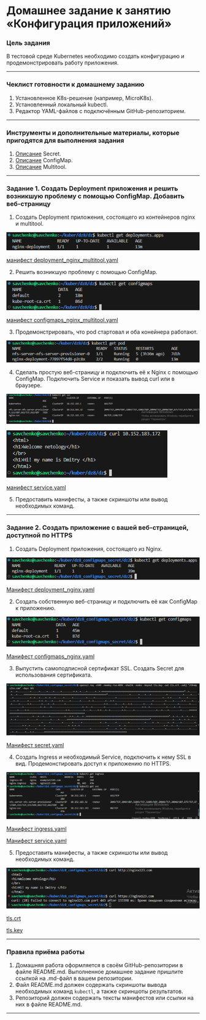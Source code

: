 # Домашнее задание к занятию «Конфигурация приложений»

### Цель задания

В тестовой среде Kubernetes необходимо создать конфигурацию и продемонстрировать работу приложения.

------

### Чеклист готовности к домашнему заданию

1. Установленное K8s-решение (например, MicroK8s).
2. Установленный локальный kubectl.
3. Редактор YAML-файлов с подключённым GitHub-репозиторием.

------

### Инструменты и дополнительные материалы, которые пригодятся для выполнения задания

1. [Описание](https://kubernetes.io/docs/concepts/configuration/secret/) Secret.
2. [Описание](https://kubernetes.io/docs/concepts/configuration/configmap/) ConfigMap.
3. [Описание](https://github.com/wbitt/Network-MultiTool) Multitool.

------

### Задание 1. Создать Deployment приложения и решить возникшую проблему с помощью ConfigMap. Добавить веб-страницу

1. Создать Deployment приложения, состоящего из контейнеров nginx и multitool.

![](https://github.com/teplodizain/-Terraform/blob/main/Kubernetes/jpg/8/dz8-1.1.png)

[манифест deployment_nginx_multitool.yaml](https://github.com/teplodizain/-Terraform/blob/main/Kubernetes/jpg/8/dz1/deployment_nginx_multitool.yaml)

2. Решить возникшую проблему с помощью ConfigMap.

![](https://github.com/teplodizain/-Terraform/blob/main/Kubernetes/jpg/8/dz8-1.2.png)

[манифест configmaps_nginx_multitool.yaml](https://github.com/teplodizain/-Terraform/blob/main/Kubernetes/jpg/8/dz1/configmaps_nginx_multitool.yaml)

3. Продемонстрировать, что pod стартовал и оба конейнера работают.

![](https://github.com/teplodizain/-Terraform/blob/main/Kubernetes/jpg/8/dz8-1.3.png)

4. Сделать простую веб-страницу и подключить её к Nginx с помощью ConfigMap. Подключить Service и показать вывод curl или в браузере.

![](https://github.com/teplodizain/-Terraform/blob/main/Kubernetes/jpg/8/dz8-1.4.png)

![](https://github.com/teplodizain/-Terraform/blob/main/Kubernetes/jpg/8/dz8-1.5.png)

[манифест service.yaml](https://github.com/teplodizain/-Terraform/blob/main/Kubernetes/jpg/8/dz1/service.yaml)

5. Предоставить манифесты, а также скриншоты или вывод необходимых команд.

------

### Задание 2. Создать приложение с вашей веб-страницей, доступной по HTTPS 

1. Создать Deployment приложения, состоящего из Nginx.

![](https://github.com/teplodizain/-Terraform/blob/main/Kubernetes/jpg/8/dz8-2.1.png)

[Манифест deployment_nginx.yaml](https://github.com/teplodizain/-Terraform/blob/main/Kubernetes/jpg/8/dz2/deployment_nginx.yaml)

2. Создать собственную веб-страницу и подключить её как ConfigMap к приложению.

![](https://github.com/teplodizain/-Terraform/blob/main/Kubernetes/jpg/8/dz8-2.2.png)

[Манифест configmaps_nginx.yaml](https://github.com/teplodizain/-Terraform/blob/main/Kubernetes/jpg/8/dz2/configmaps_nginx.yaml)

3. Выпустить самоподписной сертификат SSL. Создать Secret для использования сертификата.

![](https://github.com/teplodizain/-Terraform/blob/main/Kubernetes/jpg/8/dz8-2.3.png)

[Манифест secret.yaml](https://github.com/teplodizain/-Terraform/blob/main/Kubernetes/jpg/8/dz2/secret.yaml)

4. Создать Ingress и необходимый Service, подключить к нему SSL в вид. Продемонстировать доступ к приложению по HTTPS. 

![](https://github.com/teplodizain/-Terraform/blob/main/Kubernetes/jpg/8/dz8-2.4.png)

[Манифест ingress.yaml](https://github.com/teplodizain/-Terraform/blob/main/Kubernetes/jpg/8/dz2/ingress.yaml)

[Манифест service.yaml](https://github.com/teplodizain/-Terraform/blob/main/Kubernetes/jpg/8/dz2/service.yaml)

5. Предоставить манифесты, а также скриншоты или вывод необходимых команд.

![](https://github.com/teplodizain/-Terraform/blob/main/Kubernetes/jpg/8/dz8-2.5.png)

[tls.crt](https://github.com/teplodizain/-Terraform/blob/main/Kubernetes/jpg/8/dz2/tls.crt)

[tls.key](https://github.com/teplodizain/-Terraform/blob/main/Kubernetes/jpg/8/dz2/tls.key)

------

### Правила приёма работы

1. Домашняя работа оформляется в своём GitHub-репозитории в файле README.md. Выполненное домашнее задание пришлите ссылкой на .md-файл в вашем репозитории.
2. Файл README.md должен содержать скриншоты вывода необходимых команд `kubectl`, а также скриншоты результатов.
3. Репозиторий должен содержать тексты манифестов или ссылки на них в файле README.md.

------
